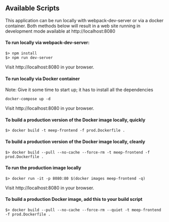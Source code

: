## Available Scripts

This application can be run locally with webpack-dev-server or via a docker container.  Both methods below will result in a web site running in development mode available at http://localhost:8080

#### To run locally via webpack-dev-server:
```
$> npm install
$> npm run dev-server
```
Visit http://localhost:8080 in your browser.

#### To run locally via Docker container
Note: Give it some time to start up; it has to install all the dependencies
```
docker-compose up -d
```
Visit http://localhost:8080 in your browser.

#### To build a production version of the Docker image locally, quickly
```
$> docker build -t meep-frontend -f prod.Dockerfile .
```

#### To build a production version of the Docker image locally, cleanly
```
$> docker build --pull --no-cache --force-rm -t meep-frontend -f prod.Dockerfile .
```

#### To run the production image locally
```
$> docker run -it -p 8080:80 $(docker images meep-frontend -q)
```
Visit http://localhost:8080 in your browser.

#### To build a production Docker image, add this to your build script
```
$> docker build --pull --no-cache --force-rm --quiet -t meep-frontend -f prod.Dockerfile .
```
